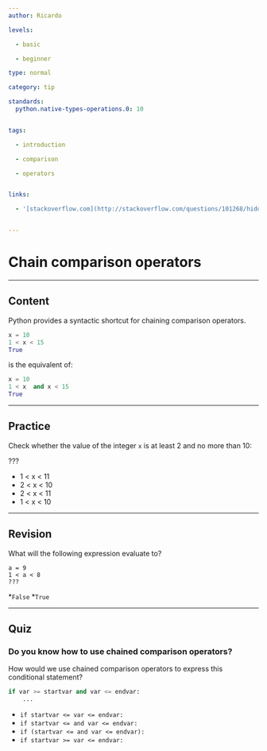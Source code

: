 ```yaml
---
author: Ricardo

levels:

  - basic

  - beginner

type: normal

category: tip

standards:
  python.native-types-operations.0: 10


tags:

  - introduction

  - comparison

  - operators


links:

  - '[stackoverflow.com](http://stackoverflow.com/questions/101268/hidden-features-of-python){website}'


---
```


# Chain comparison operators

---
## Content

Python provides a syntactic shortcut for chaining comparison operators.


```python
x = 10
1 < x < 15
True
```

is the equivalent of:
```python
x = 10
1 < x  and x < 15
True
```

---
## Practice

Check whether the value of the integer `x` is at least 2 and no more than 10:

???

* 1 < x < 11
* 2 < x < 10
* 2 < x < 11
* 1 < x < 10

---
## Revision

What will the following expression evaluate to?
```
a = 9
1 < a < 8
???
```

*`False`
*`True`

---
## Quiz

### Do you know how to use chained comparison operators?


How would we use chained comparison operators to express this conditional statement?

```python
if var >= startvar and var <= endvar:
    ...
```


- `if startvar <= var <= endvar:`
- `if startvar <= and var <= endvar:`
- `if (startvar <= and var <= endvar):`
- `if startvar >= var <= endvar:`
